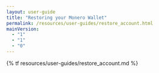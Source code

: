 ```yaml
---
layout: user-guide
title: "Restoring your Monero Wallet"
permalink: /resources/user-guides/restore_account.html
mainVersion:
  - "1"
  - "1"
  - "0"
---
```


{% tf resources/user-guides/restore_account.md %}